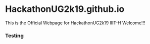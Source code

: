 # HackathonUG2k19.github.io
This is the Official Webpage for HackathonUG2k19 IIIT-H
Welcome!!! 
### Testing
